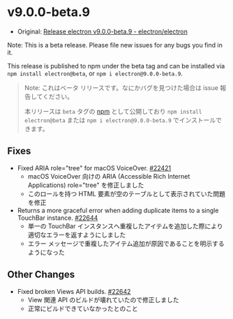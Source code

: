 # v9.0.0-beta.9

- Original: [Release electron v9.0.0-beta.9 - electron/electron](https://github.com/electron/electron/releases/tag/v9.0.0-beta.9)

Note: This is a beta release. Please file new issues for any bugs you find in it.

This release is published to npm under the beta tag and can be installed via `npm install electron@beta`, or `npm i electron@9.0.0-beta.9`.

> Note: これはベータ リリースです。なにかバグを見つけた場合は issue 報告してください。
>
> 本リリースは `beta` タグの [npm](https://www.npmjs.com/package/electron) として公開しており `npm install electron@beta` または `npm i electron@9.0.0-beta.9` でインストールできます。

## Fixes

- Fixed ARIA role="tree" for macOS VoiceOver. [#22421](https://github.com/electron/electron/pull/22421)
  - macOS VoiceOver 向けの ARIA (Accessible Rich Internet Applications) role="tree" を修正しました
  - このロールを持つ HTML 要素が空のテーブルとして表示されていた問題を修正
- Returns a more graceful error when adding duplicate items to a single TouchBar instance. [#22644](https://github.com/electron/electron/pull/22644)
  - 単一の TouchBar インスタンスへ重複したアイテムを追加した際により適切なエラーを返すようにしました
  - エラー メッセージで重複したアイテム追加が原因であることを明示するようになった

## Other Changes

- Fixed broken Views API builds. [#22642](https://github.com/electron/electron/pull/22642)
  - View 関連 API のビルドが壊れていたので修正しました
  - 正常にビルドできていなかったとのこと
